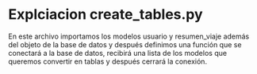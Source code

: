 # Explciacion create_tables.py

En este archivo importamos los modelos usuario y resumen_viaje además del objeto de la base de datos y después definimos una función que se conectará a la base de datos, recibirá una lista de los modelos que queremos convertir en tablas y después cerrará la conexión.